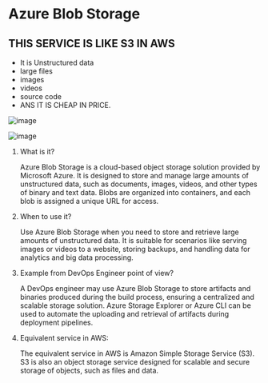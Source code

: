 # Azure Blob Storage

## THIS SERVICE IS LIKE S3 IN AWS

- It is Unstructured data
- large files
- images
- videos
- source code
- ANS IT IS CHEAP IN PRICE.

![image](https://github.com/pavankumar0077/Azure-zero-to-hero/assets/40380941/7412827a-4997-46be-8a10-457eb870bd6c)

![image](https://github.com/pavankumar0077/Azure-zero-to-hero/assets/40380941/d914c843-e533-496e-af19-cf8f49f4b2ef)

1. What is it?

    Azure Blob Storage is a cloud-based object storage solution provided by Microsoft Azure.
    It is designed to store and manage large amounts of unstructured data, such as documents, images, videos, and other types of binary and text data.
    Blobs are organized into containers, and each blob is assigned a unique URL for access.

2. When to use it?

    Use Azure Blob Storage when you need to store and retrieve large amounts of unstructured data.
    It is suitable for scenarios like serving images or videos to a website, storing backups, and handling data for analytics and big data processing.

3. Example from DevOps Engineer point of view?

    A DevOps engineer may use Azure Blob Storage to store artifacts and binaries produced during the build process, ensuring a centralized and scalable storage solution.
    Azure Storage Explorer or Azure CLI can be used to automate the uploading and retrieval of artifacts during deployment pipelines.

4. Equivalent service in AWS:

    The equivalent service in AWS is Amazon Simple Storage Service (S3). S3 is also an object storage service designed for scalable and secure storage of objects, such as files and data.
